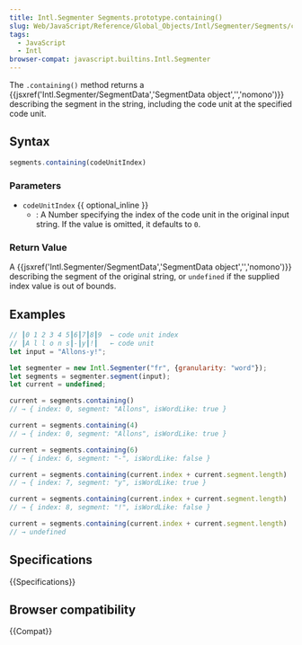 ```yaml
---
title: Intl.Segmenter Segments.prototype.containing()
slug: Web/JavaScript/Reference/Global_Objects/Intl/Segmenter/Segments/containing
tags:
  - JavaScript
  - Intl
browser-compat: javascript.builtins.Intl.Segmenter
---
```


The `.containing()` method returns a {{jsxref('Intl.Segmenter/SegmentData','SegmentData object','','nomono')}} describing the segment in the string, including the code unit at the specified code unit.

## Syntax

```js
segments.containing(codeUnitIndex)
```

### Parameters

- `codeUnitIndex` {{ optional_inline }}
  - : A Number specifying the index of the code unit in the original input string.  If the value is omitted, it defaults to `0`.

### Return Value

A {{jsxref('Intl.Segmenter/SegmentData','SegmentData object','','nomono')}} describing the segment of the original string, or `undefined` if the supplied index value is out of bounds.


## Examples

```js
// ┃0 1 2 3 4 5┃6┃7┃8┃9  ← code unit index
// ┃A l l o n s┃-┃y┃!┃   ← code unit
let input = "Allons-y!";

let segmenter = new Intl.Segmenter("fr", {granularity: "word"});
let segments = segmenter.segment(input);
let current = undefined;

current = segments.containing()
// → { index: 0, segment: "Allons", isWordLike: true }

current = segments.containing(4)
// → { index: 0, segment: "Allons", isWordLike: true }

current = segments.containing(6)
// → { index: 6, segment: "-", isWordLike: false }

current = segments.containing(current.index + current.segment.length)
// → { index: 7, segment: "y", isWordLike: true }

current = segments.containing(current.index + current.segment.length)
// → { index: 8, segment: "!", isWordLike: false }

current = segments.containing(current.index + current.segment.length)
// → undefined
```

## Specifications

{{Specifications}}

## Browser compatibility

{{Compat}}
